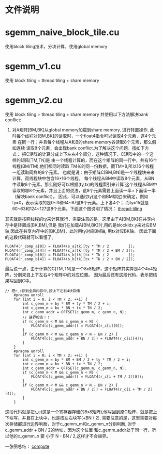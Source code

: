 # 文件说明 #

# sgemm_naive_block_tile.cu
使用block tiling技术，分块计算，使用global memory

# sgemm_v1.cu
使用 block tiling + thread tiling + share memory

# sgemm_v2.cu
使用 block tiling + thread tiling + share memory
并使用以下方法解决bank conflict:
1) 对A矩阵[BM,BK]从global memory加载到share memory, 进行转置操作,
此时每个线程对[BM,BK]的读取时，一个float4指令可以读取4个元素，这4个元素
在同一行；并且每个线程从A和B的share memory各读取8个元素，那么假如连续
读取8个元素，会出现bank conflict,为了解决这个问题，按如下方式：
把C矩阵的计算分成上下左右4个部分，这种情况下，C矩阵中的一个这样的矩阵[TM,TN]是
由一个线程计算的，而在这个矩阵的同一行中，共有16个线程(BM/TM),他们都同时读取
TM长的同一份数据，而TM=8,所以16个线程一组读取同样的8个元素。
也就是说：由于矩阵C[BM,BN]是一个线程块来来计算，而线程块中包含16*16个线程。
每个线程从BM中读取8个元素，从BN中读取8个元素。那么刚好可以根据(ty,tx)的线程索引来计算
这个线程从BM中读取的哪8个元素，并且上面的说法，这8个元素需要上面读一半+下面读一半（解决bank conflict）。
因此，可以通过ty(这个和BM绑定)来确定，例如ty=0，表示读取的是0~3和64~67这8个元素。上下各4个；
而ty=15就是60~63和124~127这8个元素。下面这个图说明了情况：
[thread-tiling](./thread_tiling.jpg)

其实就是按照线程的ty来计算就行，需要注意的是，这里由于A[BM,BK]在共享内存中是转置成[BK,BM],但是
我们在加载A[BM,BK]时,用的是blockIdx.y来对应BM轴,因此在共享内存中的[BK,BM]，此时用ty对应BM轴,
用tx对应BK轴。
因此下面的这段代码就可以看懂了。
```
FLOAT4(r_comp_a[0]) = FLOAT4(s_a[tk][ty * TM / 2         ]);
FLOAT4(r_comp_a[4]) = FLOAT4(s_a[tk][ty * TM / 2 + BM / 2]);
FLOAT4(r_comp_b[0]) = FLOAT4(s_b[tk][tx * TN / 2         ]);
FLOAT4(r_comp_b[4]) = FLOAT4(s_b[tk][tx * TN / 2 + BN / 2]);
```

最后说一点，由于计算的C[TM,TN]是一个8x8矩阵，这个矩阵其实算是4个4x4矩阵，分别来自上下左右4个矩阵中的对应位置。
因为最后还有这段代码，表示把结果写回到C中。
```
// 把r_c存到全局内存中,按上下左右4块存储
    #pragma unroll
    for (int i = 0; i < TM / 2; ++i) {
        int c_gemm_m = by * BM + ty * TM / 2 + i;
        int c_gemm_n = bx * BN + tx * TN / 2;
        int c_gemm_addr = OFFSET(c_gemm_m, c_gemm_n, N);
        // 越界检查！！
        if (c_gemm_m < M && c_gemm_n < N) {
            FLOAT4(c[c_gemm_addr]) = FLOAT4(r_c[i][0]);
        }
        if (c_gemm_m < M && c_gemm_n < N - BN / 2) {
            FLOAT4(c[c_gemm_addr + BN / 2]) = FLOAT4(r_c[i][4]);
        }
    }
    #pragma unroll
    for (int i = 0; i < TM / 2; ++i) {
        int c_gemm_m = by * BM + BM / 2 + ty * TM / 2 + i;
        int c_gemm_n = bx * BN + tx * TN / 2;
        int c_gemm_addr = OFFSET(c_gemm_m, c_gemm_n, N);
        if (c_gemm_m < M && c_gemm_n < N) {
            FLOAT4(c[c_gemm_addr]) = FLOAT4(r_c[i + TM / 2][0]);
        }
        if (c_gemm_m < M && c_gemm_n < N - BN / 2) {
            FLOAT4(c[c_gemm_addr + BN / 2]) = FLOAT4(r_c[i + TM / 2][4]);
        }
    }
```
这段代码就是把r_c(这是一个寄存器存储的8x8矩阵),他写回到原C矩阵，就是按上下块写，并且在上块中，也是按左右块写(+BN / 2).
需要注意的是，这里需要对每次存储都进行边界判断，对于c_gemm_m和c_gemm_n分别判断, 对于c_gemm_addr + BN / 2的地址，因为这个位置
和c_gemm_addr处于同一行，所以他的c_gemm_n 要 小于 N - BN / 2,这样才不会越界。

一张图总结：
[compute](./thread_tiling_compute.jpg)

